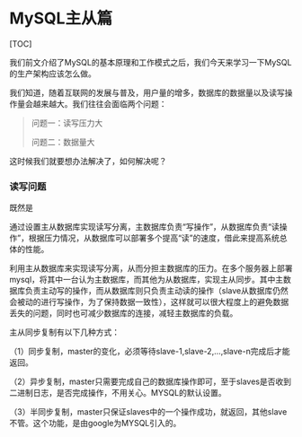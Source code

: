 # MySQL主从篇

[TOC]

我们前文介绍了MySQL的基本原理和工作模式之后，我们今天来学习一下MySQL的生产架构应该怎么做。

我们知道，随着互联网的发展与普及，用户量的增多，数据库的数据量以及读写操作量会越来越大。我们往往会面临两个问题：

> 问题一：读写压力大
>
> 问题二：数据量大

这时候我们就要想办法解决了，如何解决呢？

### 读写问题

既然是









通过设置主从数据库实现读写分离，主数据库负责“写操作”，从数据库负责“读操作”，根据压力情况，从数据库可以部署多个提高“读”的速度，借此来提高系统总体的性能。

利用主从数据库来实现读写分离，从而分担主数据库的压力。在多个服务器上部署mysql，将其中一台认为主数据库，而其他为从数据库，实现主从同步。其中主数据库负责主动写的操作，而从数据库则只负责主动读的操作（slave从数据库仍然会被动的进行写操作，为了保持数据一致性），这样就可以很大程度上的避免数据丢失的问题，同时也可减少数据库的连接，减轻主数据库的负载。

主从同步复制有以下几种方式：

（1）同步复制，master的变化，必须等待slave-1,slave-2,...,slave-n完成后才能返回。

（2）异步复制，master只需要完成自己的数据库操作即可，至于slaves是否收到二进制日志，是否完成操作，不用关心。MYSQL的默认设置。

（3）半同步复制，master只保证slaves中的一个操作成功，就返回，其他slave不管。这个功能，是由google为MYSQL引入的。

